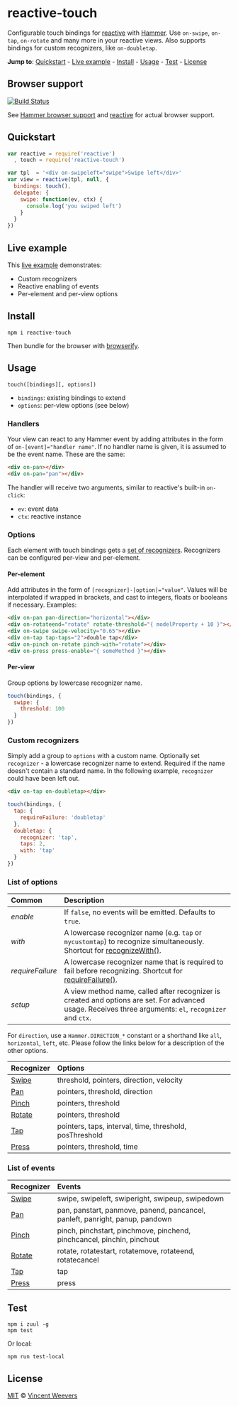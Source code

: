 # reactive-touch

Configurable touch bindings for [reactive](https://github.com/component/reactive) with [Hammer](https://hammerjs.github.io/). Use `on-swipe`, `on-tap`, `on-rotate` and many more in your reactive views. Also supports bindings for custom recognizers, like `on-doubletap`.

**Jump to**: [Quickstart](#quickstart) - [Live example](#live-example) - [Install](#install) - [Usage](#usage) - [Test](#test) - [License](#license)

## Browser support

[![Build Status](https://saucelabs.com/browser-matrix/reactive-touch-sauce.svg)](https://travis-ci.org/vweevers/reactive-touch)

See [Hammer browser support](https://hammerjs.github.io/browser-support.html) and [reactive](https://github.com/component/reactive) for actual browser support.

## Quickstart

```js
var reactive = require('reactive')
  , touch = require('reactive-touch')

var tpl  = '<div on-swipeleft="swipe">Swipe left</div>'
var view = reactive(tpl, null, {
  bindings: touch(),
  delegate: {
    swipe: function(ev, ctx) {
      console.log('you swiped left')
    }
  }
})
```

## Live example

This [live example](http://htmlpreview.github.io/?https://github.com/vweevers/reactive-touch/blob/master/example/index.html) demonstrates:

- Custom recognizers
- Reactive enabling of events
- Per-element and per-view options

## Install

    npm i reactive-touch

Then bundle for the browser with [browserify](http://browserify.org/).

## Usage

`touch([bindings][, options])`

- `bindings`: existing bindings to extend
- `options`: per-view options (see below)

### Handlers

Your view can react to any Hammer event by adding attributes in the form of `on-[event]="handler name"`. If no handler name is given, it is assumed to be the event name. These are the same:

```html
<div on-pan></div>
<div on-pan="pan"></div>
```

The handler will receive two arguments, similar to reactive's built-in `on-click`:

- `ev`: event data
- `ctx`: reactive instance

### Options

Each element with touch bindings gets a [set of recognizers](https://hammerjs.github.io/getting-started.html#more-control). Recognizers can be configured per-view and per-element.

#### Per-element

Add attributes in the form of `[recognizer]-[option]="value"`. Values will be interpolated if wrapped in brackets, and cast to integers, floats or booleans if necessary. Examples:

```html
<div on-pan pan-direction="horizontal"></div>
<div on-rotateend="rotate" rotate-threshold="{ modelProperty + 10 }"></div>
<div on-swipe swipe-velocity="0.65"></div>
<div on-tap tap-taps="2">double tap</div>
<div on-pinch on-rotate pinch-with="rotate"></div>
<div on-press press-enable="{ someMethod }"></div>
```

#### Per-view 

Group options by lowercase recognizer name.

```js
touch(bindings, {
  swipe: {
    threshold: 100
  }
})
```

### Custom recognizers

Simply add a group to `options` with a custom name. Optionally set `recognizer` - a lowercase recognizer name to extend. Required if the name doesn't contain a standard name. In the following example, `recognizer` could have been left out.

```html
<div on-tap on-doubletap></div>
```

```js
touch(bindings, {
  tap: {
    requireFailure: 'doubletap'
  },
  doubletap: {
    recognizer: 'tap',
    taps: 2,
    with: 'tap'
  }
})
```

### List of options

| Common           | Description
|:-----------------|:--------------
| *enable*         | If `false`, no events will be emitted. Defaults to `true`.
| *with*           | A lowercase recognizer name (e.g. `tap` or `mycustomtap`) to recognize simultaneously. Shortcut for [recognizeWith()](http://hammerjs.github.io/recognize-with/).
| *requireFailure* | A lowercase recognizer name that is required to fail before recognizing. Shortcut for [requireFailure()](http://hammerjs.github.io/require-failure/).
| *setup*          | A view method name, called after recognizer is created and options are set. For advanced usage. Receives three arguments: `el`, `recognizer` and `ctx`.

For `direction`, use a `Hammer.DIRECTION_*` constant or a shorthand like `all`, `horizontal`, `left`, etc. Please follow the links below for a description of the other options.

| Recognizer | Options  
|:-----------|:----------
| [Swipe](https://hammerjs.github.io/recognizer-swipe/) | threshold, pointers, direction, velocity
| [Pan](https://hammerjs.github.io/recognizer-pan/) | pointers, threshold, direction
| [Pinch](https://hammerjs.github.io/recognizer-pinch/) | pointers, threshold
| [Rotate](https://hammerjs.github.io/recognizer-rotate/) | pointers, threshold
| [Tap](https://hammerjs.github.io/recognizer-tap/) | pointers, taps, interval, time, threshold, posThreshold
| [Press](https://hammerjs.github.io/recognizer-press/) | pointers, threshold, time

### List of events

| Recognizer | Events   
|:-----------|:---------
| [Swipe](https://hammerjs.github.io/recognizer-swipe/) | swipe, swipeleft, swiperight, swipeup, swipedown
| [Pan](https://hammerjs.github.io/recognizer-pan/) | pan, panstart, panmove, panend, pancancel, panleft, panright, panup, pandown
| [Pinch](https://hammerjs.github.io/recognizer-pinch/) | pinch, pinchstart, pinchmove, pinchend, pinchcancel, pinchin, pinchout
| [Rotate](https://hammerjs.github.io/recognizer-rotate/) | rotate, rotatestart, rotatemove, rotateend, rotatecancel
| [Tap](https://hammerjs.github.io/recognizer-tap/) | tap
| [Press](https://hammerjs.github.io/recognizer-press/) | press

## Test

    npm i zuul -g
    npm test

Or local:

    npm run test-local

## License

[MIT](http://opensource.org/licenses/MIT) © [Vincent Weevers](http://vincentweevers.nl)
